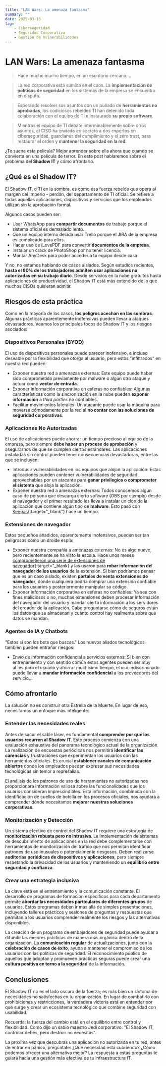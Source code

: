 ```yaml
---
title: "LAN Wars: La amenaza fantasma"
summary: ""
date: 2025-03-16
tag:
    - Ciberseguridad
    - Seguridad Corporativa
    - Gestión de Vulnerabilidades
---
```


# LAN Wars: La amenaza fantasma

> Hace mucho mucho tiempo, en un escritorio cercano....

> La red corporativa está sumida en el caos. La **implementación de políticas de seguridad** en los sistemas de la empresa se encuentra en disputa.

> Esperando resolver sus asuntos con un puñado de **herramientas no aprobadas**, los codiciosos rebeldes TI han detenido toda colaboración con el equipo de TI e instaurado **su propio software**.

> Mientras el equipo de TI debate interminablemente sobre otros asuntos, el CISO ha enviado en secreto a dos expertos en ciberseguridad, guardianes del cumplimiento y el zero trust, para restaurar el orden y **mantener la seguridad en la red**.

¿Te suena esta película? Mejor aprender sobre ella ahora que cuando se convierta en una película de terror. En este post hablaremos sobre el problema del **Shadow IT** y cómo afrontarlo.   

<!-- more -->

## ¿Qué es el Shadow IT?

El Shadow IT, o TI en la sombra, es como esa fuerza rebelde que opera al margen del Imperio - perdón, del departamento de TI oficial. Se refiere a todas aquellas aplicaciones, dispositivos y servicios que los empleados utilizan sin la aprobación formal.

Algunos casos pueden ser: 

*   Usar WhatsApp para **compartir documentos** de trabajo porque el sistema oficial es demasiado lento.
*   Que un equipo interno decida usar Trello porque el JIRA de la empresa es complicado para ellos.
*   Hacer uso de iLovePDF para convertir **documentos de la empresa**.
*   Instalar un crack de PhotoShop por no tener licencia.
*   Montar AnyDesk para poder acceder a tu equipo desde casa.

Y no, no estamos hablando de casos aislados. Según estudios recientes, **hasta el 80% de los trabajadores admiten usar aplicaciones no autorizadas en su trabajo diario**. Desde servicios en la nube gratuitos hasta aplicaciones de productividad, el Shadow IT está más extendido de lo que muchos CISOs quisieran admitir.

## Riesgos de esta práctica

Como en la mayoría de los casos, **los peligros acechan en las sombras**. Algunas prácticas aparentemente inofensivas pueden llevar a ataques devastadores. Veamos los principales focos de Shadow IT y los riesgos asociados:

### Dispositivos Personales (BYOD)

El uso de dispositivos personales puede parecer inofensivo, e incluso deseable por la flexibilidad que otorga al usuario, pero estos "infiltrados" en nuestra red pueden:

*   Exponer nuestra red a amenazas externas: Este equipo puede haber sido comprometido previamente por malware o algún otro ataque y actuar como **vector de entrada**.
*   Exponer información corporativa en esferas no confiables: Algunas características como la sincronización en la nube pueden **exponer información** a *third parties* no confiables.
*   Facilitar movimientos laterales: Un atacante puede usar la máquina para moverse cómodamente por la red al **no contar con las soluciones de seguridad corporativas**. 

### Aplicaciones No Autorizadas

El uso de aplicaciones puede ahorrar un tiempo precioso al equipo de la empresa, pero siempre **debe haber un proceso de aprobación** y asegurarnos de que se cumplen ciertos estándares. Las aplicaciones instaladas sin control pueden tener consecuencias devastadoras, entre las que se incluyen:

*   Introducir vulnerabilidades en los equipos que alojan la aplicación: Estas aplicaciones pueden contener vulnerabilidades de seguridad aprovechables por un atacante para **ganar privilegios o comprometer el sistema** que aloja la aplicación.
*   Exponer nuestra red a amenazas externas: Todos conocemos algún caso de persona que descarga cierto software (OBS por ejemplo) desde el navegador y el primer resultado les lleva a instalar un clon de la aplicación que contiene algún tipo de **malware**. Esto pasó con [Keepas](https://enhacke.com/blog/sitio-falso-de-keepass-difunde-malware-usando-google-ads-65328d1c10475){:target="_blank"} hace un tiempo. 

### Extensiones de navegador

Estos pequeños añadidos, aparentemente inofensivos, pueden ser tan peligrosos como un droide espía:

*   Exponer nuestra compañía a amenazas externas: No es algo nuevo, pero recientemente se ha visto la escala. Hace unos meses [comprometieron una serie de extensiones de navegador](https://www.malwarebytes.com/blog/news/2025/01/google-chrome-ai-extensions-deliver-info-stealing-malware-in-broad-attack){:target="_blank} y las usaron para **robar información del navegador de los usuarios** de la extensión. Si bien podríamos pensar que es un caso aislado, existen **portales de venta extensiones de navegador**, donde cualquiera podría comprar una extensión confiable para los usuarios y posteriormente manipular su código.
*   Exponer información corporativa en esferas no confiables: Ya sea con fines maliciosos o no, muchas extensiones deben procesar información del navegador del usuario y mandar cierta información a los servidores del creador de la aplicación. Cabe preguntarse cómo de seguros están los datos que se almacenan y cuánto control hay realmente sobre qué datos se mandan.

### Agentes de IA y Chatbots

"Estos sí son los bots que buscas." Los nuevos aliados tecnológicos también pueden entrañar riesgos:

*   Envío de información confidencial a servicios externos: Si bien con entrenamiento y con sentido común estos agentes pueden ser muy útiles para el usuario y ahorrar muchísimo tiempo, el uso indiscriminado puede llevar a **mandar información confidencial** a los proveedores del servicio...

## Cómo afrontarlo

La solución no es construir otra Estrella de la Muerte. En lugar de eso, necesitamos un enfoque más inteligente:

### Entender las necesidades reales

Antes de sacar el sable láser, es fundamental **comprender por qué los usuarios recurren al Shadow IT**. Este proceso comienza con una evaluación exhaustiva del panorama tecnológico actual de la organización. La realización de encuestas periódicas nos permitirá **identificar las carencias** y frustraciones que experimentan los usuarios con las herramientas oficiales. Es crucial **establecer canales de comunicación abiertos** donde los empleados puedan expresar sus necesidades tecnológicas sin temor a represalias.

El análisis de los patrones de uso de herramientas no autorizadas nos proporcionará información valiosa sobre las funcionalidades que los usuarios consideran imprescindibles. Esta información, combinada con la identificación de cuellos de botella en los procesos oficiales, nos ayudará a comprender dónde necesitamos **mejorar nuestras soluciones corporativas**.

### Monitorización y Detección

Un sistema efectivo de control del Shadow IT requiere una estrategia de **monitorización robusta pero no intrusiva**. La implementación de sistemas de descubrimiento de aplicaciones en la red debe complementarse con herramientas de monitorización del tráfico que nos permitan identificar patrones de uso inusuales o potencialmente riesgosos. Deben realizarse **auditorías periódicas de dispositivos y aplicaciones**, pero siempre respetando la privacidad de los usuarios y manteniendo un **equilibrio entre seguridad y confianza**.

### Crear una estrategia inclusiva

La clave está en el entrenamiento y la comunicación constante. El desarrollo de programas de formación específicos para cada departamento permite **abordar las necesidades particulares de diferentes grupos** de usuarios. Estos programas deben ir más allá de simples presentaciones, incluyendo talleres prácticos y sesiones de preguntas y respuestas que permitan a los usuarios comprender realmente los riesgos y las alternativas disponibles.

La creación de un programa de embajadores de seguridad puede ayudar a difundir las mejores prácticas de manera más orgánica dentro de la organización. La **comunicación regular** de actualizaciones, junto con la **celebración de casos de éxito**, ayuda a mantener el compromiso de los usuarios con las políticas de seguridad. El reconocimiento público de aquellos que adoptan y promueven prácticas seguras puede crear una **cultura positiva en torno a la seguridad** de la información.

## Conclusiones

El Shadow IT no es el lado oscuro de la fuerza; es más bien un síntoma de necesidades no satisfechas en tu organización. En lugar de combatirlo con prohibiciones y restricciones, la verdadera victoria está en entender por qué surge y crear un ecosistema tecnológico que combine seguridad con usabilidad.

Recuerda: la fuerza del cambio está en el equilibrio entre control y flexibilidad. Como dijo un sabio maestro Jedi corporativo: "El Shadow IT, controlar debes, pero destruir no necesitas".

La próxima vez que descubras una aplicación no autorizada en tu red, antes de entrar en pánico, pregúntate: ¿Qué necesidad está cubriendo? ¿Cómo podemos ofrecer una alternativa mejor? La respuesta a estas preguntas te guiará hacia una gestión más efectiva de tu infraestructura IT.
